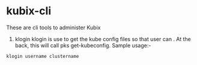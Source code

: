 # kubix-cli
These are cli tools to administer Kubix

1. klogin
klogin is use to get the kube config files so that user can . At the back, this will call pks get-kubeconfig. Sample usage:-
```
klogin username clustername
``` 
